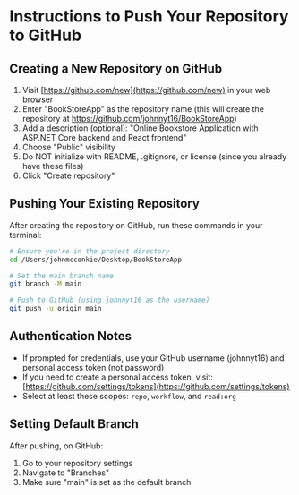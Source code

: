 # Instructions to Push Your Repository to GitHub

## Creating a New Repository on GitHub

1. Visit [https://github.com/new](https://github.com/new) in your web browser
2. Enter "BookStoreApp" as the repository name (this will create the repository at https://github.com/johnnyt16/BookStoreApp)
3. Add a description (optional): "Online Bookstore Application with ASP.NET Core backend and React frontend"
4. Choose "Public" visibility
5. Do NOT initialize with README, .gitignore, or license (since you already have these files)
6. Click "Create repository"

## Pushing Your Existing Repository

After creating the repository on GitHub, run these commands in your terminal:

```bash
# Ensure you're in the project directory
cd /Users/johnmcconkie/Desktop/BookStoreApp

# Set the main branch name
git branch -M main

# Push to GitHub (using johnnyt16 as the username)
git push -u origin main
```

## Authentication Notes

- If prompted for credentials, use your GitHub username (johnnyt16) and personal access token (not password)
- If you need to create a personal access token, visit: [https://github.com/settings/tokens](https://github.com/settings/tokens)
- Select at least these scopes: `repo`, `workflow`, and `read:org`

## Setting Default Branch

After pushing, on GitHub:
1. Go to your repository settings
2. Navigate to "Branches" 
3. Make sure "main" is set as the default branch 